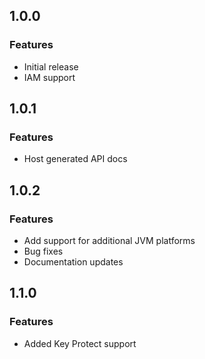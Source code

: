 ## 1.0.0
### Features
* Initial release
* IAM support

## 1.0.1
### Features
* Host generated API docs

## 1.0.2
### Features
* Add support for additional JVM platforms
* Bug fixes
* Documentation updates

## 1.1.0
### Features
* Added Key Protect support

